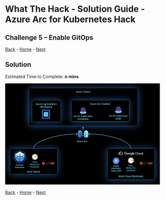 # What The Hack - Solution Guide - Azure Arc for Kubernetes Hack

## Challenge 5 – Enable GitOps
[Back](challenge04.md) - [Home](../readme.md) - [Next](challenge06.md)

## Solution

Estimated Time to Complete: **n mins**

 ![](../../img/image7.png)



[Back](challenge04.md) - [Home](../readme.md) - [Next](challenge06.md)
